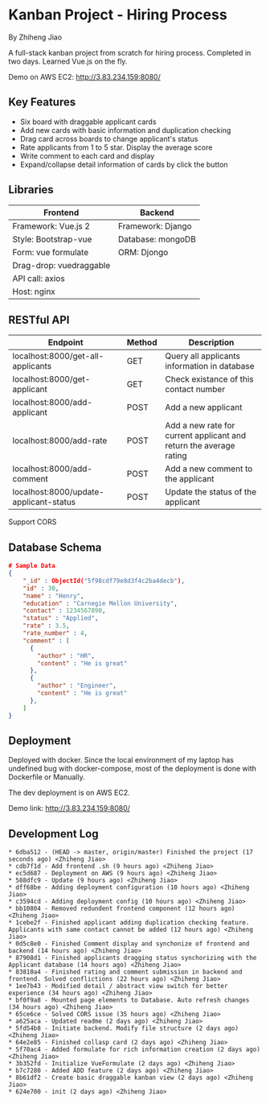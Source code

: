 # Kanban Project - Hiring Process

By Zhiheng Jiao

A full-stack kanban project from scratch for hiring process. Completed in two days. Learned Vue.js on the fly.

Demo on AWS EC2: http://3.83.234.159:8080/

## Key Features

- Six board with draggable applicant cards
- Add new cards with basic information and duplication checking
- Drag card across boards to change applicant's status
- Rate applicants from 1 to 5 star. Display the average score
- Write comment to each card and display
- Expand/collapse detail information of cards by click the button

## Libraries
| Frontend                | Backend           |
| ----------------------- | ----------------- |
| Framework: Vue.js 2     | Framework: Django |
| Style: Bootstrap-vue    | Database: mongoDB |
| Form: vue formulate     | ORM: Djongo       |
| Drag-drop: vuedraggable |                   |
| API call: axios         |                   |
| Host: nginx             |                   |



## RESTful API

| Endpoint                               | Method | Description                                                  |
| -------------------------------------- | ------ | ------------------------------------------------------------ |
| localhost:8000/get-all-applicants      | GET    | Query all applicants information in database                 |
| localhost:8000/get-applicant           | GET    | Check existance of this contact number                       |
| localhost:8000/add-applicant           | POST   | Add a new applicant                                          |
| localhost:8000/add-rate                | POST   | Add a new rate for current applicant and return the average rating |
| localhost:8000/add-comment             | POST   | Add a new comment to the applicant                           |
| localhost:8000/update-applicant-status | POST   | Update the status of the applicant                           |

Support CORS



## Database Schema

```json
# Sample Data
{
    "_id" : ObjectId("5f98cdf79e8d3f4c2ba4decb"),
    "id" : 30,
    "name" : "Henry",
    "education" : "Carnegie Mellon University",
    "contact" : 1234567890,
    "status" : "Applied",
    "rate" : 3.5,
    "rate_number" : 4,
    "comment" : [
      {
        "author" : "HR",
      	"content" : "He is great"
      },
      {
        "author" : "Engineer",
      	"content" : "He is great"
      },
    ]
}
```



## Deployment

Deployed with docker. Since the local environment of my laptop has undefined bug with docker-compose, most of the deployment is done with Dockerfile or Manually.

The dev deployment is on AWS EC2.

Demo link: http://3.83.234.159:8080/



## Development Log

```
* 6dba512 - (HEAD -> master, origin/master) Finished the project (17 seconds ago) <Zhiheng Jiao>
* cdb7f1d - Add frontend .sh (9 hours ago) <Zhiheng Jiao>
* ec5d687 - Deployment on AWS (9 hours ago) <Zhiheng Jiao>
* 588dfc9 - Update (9 hours ago) <Zhiheng Jiao>
* dff68be - Adding deployment configuration (10 hours ago) <Zhiheng Jiao>
* c3594cd - Adding deployment config (10 hours ago) <Zhiheng Jiao>
* bb10804 - Removed redundent frontend component (12 hours ago) <Zhiheng Jiao>
* 1cebe2f - Finished applicant adding duplication checking feature. Applicants with same contact cannot be added (12 hours ago) <Zhiheng Jiao>
* 0d5c8e0 - Finished Comment display and synchonize of frontend and backend (14 hours ago) <Zhiheng Jiao>
* 87908d1 - Finished applicants dragging status synchorizing with the Applicant database (14 hours ago) <Zhiheng Jiao>
* 83810a4 - Finished rating and comment submission in backend and frontend. Solved conflictions (22 hours ago) <Zhiheng Jiao>
* 1ee7b43 - Modified detail / abstract view switch for better experience (34 hours ago) <Zhiheng Jiao>
* bf0f9a8 - Mounted page elements to Database. Auto refresh changes (34 hours ago) <Zhiheng Jiao>
* 65ce6ce - Solved CORS issue (35 hours ago) <Zhiheng Jiao>
* a625aca - Updated readme (2 days ago) <Zhiheng Jiao>
* 5fd54b8 - Initiate backend. Modify file structure (2 days ago) <Zhiheng Jiao>
* 64e2e85 - Finished collasp card (2 days ago) <Zhiheng Jiao>
* 5f70ac4 - Added formulate for rich information creation (2 days ago) <Zhiheng Jiao>
* 3b352fd - Initialize VueFormulate (2 days ago) <Zhiheng Jiao>
* b7c7280 - Added ADD feature (2 days ago) <Zhiheng Jiao>
* 8b61df2 - Create basic draggable kanban view (2 days ago) <Zhiheng Jiao>
* 624e700 - init (2 days ago) <Zhiheng Jiao>
```




